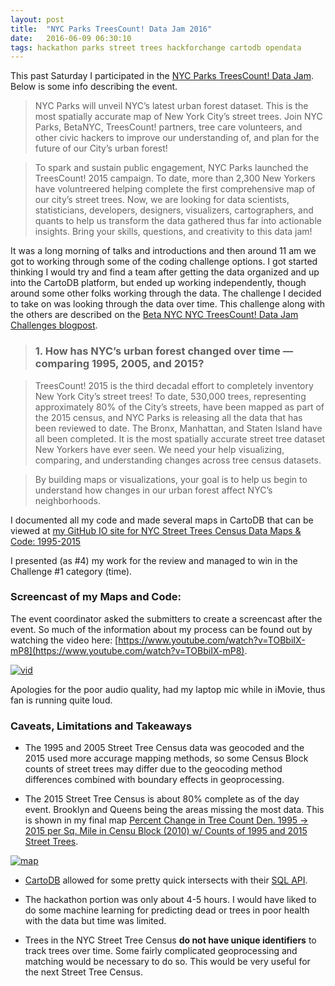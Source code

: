 ```yaml
---
layout: post
title:  "NYC Parks TreesCount! Data Jam 2016"
date:   2016-06-09 06:30:10
tags: hackathon parks street trees hackforchange cartodb opendata
---
```


This past Saturday I participated in the [NYC Parks TreesCount! Data Jam](https://www.nycgovparks.org/events/2016/06/04/treescount-data-jam). Below is some info describing the event. 

> NYC Parks will unveil NYC’s latest urban forest dataset. This is the most spatially accurate map of New York City’s street trees. Join NYC Parks, BetaNYC, TreesCount! partners, tree care volunteers, and other civic hackers to improve our understanding of, and plan for the future of our City’s urban forest!

> To spark and sustain public engagement, NYC Parks launched the TreesCount! 2015 campaign. To date, more than 2,300 New Yorkers have voluntreered helping complete the first comprehensive map of our city’s street trees. Now, we are looking for data scientists, statisticians, developers, designers, visualizers, cartographers, and quants to help us transform the data gathered thus far into actionable insights. Bring your skills, questions, and creativity to this data jam!

It was a long morning of talks and introductions and then around 11 am we got to working through some of the coding challenge options. I got started thinking I would try and find a team after getting the data organized and up into the CartoDB platform, but ended up working independently, though around some other folks working through the data. The challenge I decided to take on was looking through the data over time. This challenge along with the others are described on the [Beta NYC NYC TreesCount! Data Jam Challenges blogpost](https://beta.nyc/2016/05/20/nyc-treescount-data-jam-challenges/). 

> ### 1. How has NYC’s urban forest changed over time — comparing 1995, 2005, and 2015?

> TreesCount! 2015 is the third decadal effort to completely inventory New York City’s street trees! To date, 530,000 trees, representing approximately 80% of the City’s streets, have been mapped as part of the 2015 census, and NYC Parks is releasing all the data that has been reviewed to date. The Bronx, Manhattan, and Staten Island have all been completed. It is the most spatially accurate street tree dataset New Yorkers have ever seen. We need your help visualizing, comparing, and understanding changes across tree census datasets.

> By building maps or visualizations, your goal is to help us begin to understand how changes in our urban forest affect NYC’s neighborhoods.

I documented all my code and made several maps in CartoDB that can be viewed at 
[my GitHub IO site for NYC Street Trees Census Data Maps & Code: 1995-2015](http://nyctreescountdatajam.github.io/)

I presented (as #4) my work for the review and managed to win in the Challenge #1 category (time). 

### Screencast of my Maps and Code:

The event coordinator asked the submitters to create a screencast after the event. So much of the information about my process can be found out by watching the video here: [https://www.youtube.com/watch?v=TOBbiIX-mP8](https://www.youtube.com/watch?v=TOBbiIX-mP8).

[![vid](https://raw.githubusercontent.com/nygeog/nygeog.github.com/master/_posts/img/youtube_street_trees_data_jam.png)](https://www.youtube.com/watch?v=TOBbiIX-mP8)



Apologies for the poor audio quality, had my laptop mic while in iMovie, thus fan is running quite loud. 

### Caveats, Limitations and Takeaways

* The 1995 and 2005 Street Tree Census data was geocoded and the 2015 used more accurage mapping methods, so some Census Block counts of street trees may differ due to the geocoding method differences combined with boundary effects in geoprocessing. 

* The 2015 Street Tree Census is about 80% complete as of the day event. Brooklyn and Queens being the areas missing the most data. This is shown in my final map [Percent Change in Tree Count Den. 1995 -> 2015 per Sq. Mile in Censu Block (2010) w/ Counts of 1995 and 2015 Street Trees](http://nyctreescountdatajam.github.io/map/pctchange9515den_tree_million.html). 

[![map](https://raw.githubusercontent.com/nygeog/nygeog.github.com/master/_posts/img/treesmaplast.png)](http://nyctreescountdatajam.github.io/map/pctchange9515den_tree_million.html)

* [CartoDB](https://cartodb.com/) allowed for some pretty quick intersects with their [SQL API](https://docs.cartodb.com/cartodb-platform/sql-api/).

* The hackathon portion was only about 4-5 hours. I would have liked to do some machine learning for predicting dead or trees in poor health with the data but time was limited. 

* Trees in the NYC Street Tree Census __do not have unique identifiers__ to track trees over time. Some fairly complicated geoprocessing and matching would be necessary to do so. This would be very useful for the next Street Tree Census. 
